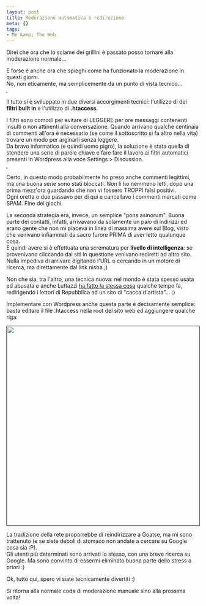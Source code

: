 ```yaml
--- 
layout: post
title: Moderazione automatica e redirezione
meta: {}
tags: 
- Me &amp; The Web
---
```

Direi che ora che lo sciame dei grillini è passato posso tornare alla moderazione normale...  
  
E forse è anche ora che spieghi come ha funzionato la moderazione in questi giorni.  
No, non eticamente, ma semplicemente da un punto di vista tecnico...
  
<img src="http://www.lastknight.com/download/2008/08/moderazione.jpg" alt="" title="moderazione" class="aligncenter size-full wp-image-914" border=1 /> 
  
Il tutto si è sviluppato in due diversi accorgimenti tecnici: l'utilizzo di dei **filtri built in** e l'utilizzo di **.htaccess**.  
  
I filtri sono comodi per evitare di LEGGERE per ore messaggi contenenti insulti o non attinenti alla conversazione. Quando arrivano qualche centinaia di commenti all'ora è necessario (se come il sottoscritto si fa altro nella vita) trovare un modo per arginarli senza leggere.  
Da bravo informatico (e quindi uomo pigro), la soluzione è stata quella di stendere una serie di parole chiave e fare fare il lavoro ai filtri automatici presenti in Wordpress alla voce Settings > Discussion.  
  
<img src="http://www.lastknight.com/download/2008/08/moderazione2.jpg" alt="" title="moderazione" class="aligncenter size-full wp-image-914" border=1 /> 
  
Certo, in questo modo probabilmente ho preso anche commenti legittimi, ma una buona serie sono stati bloccati. Non li ho nemmeno letti, dopo una prima mezz'ora guardando che non vi fossero TROPPI falsi positivi.  
Ogni oretta o due passavo per di qui e cancellavo i commenti marcati come SPAM. Fine dei giochi.  
  
La seconda strategia era, invece, un semplice "pons asinorum". Buona parte dei contatti, infatti, arrivavano da solamente un paio di indirizzi ed erano gente che non mi piaceva in linea di massima avere sul Blog, visto che venivano infiammati da sacro furore PRIMA di aver letto qualunque cosa.  
E quindi avere si è effettuata una scrematura per **livello di intelligenza**: se provenivano cliccando dai siti in questione venivano rediretti ad altro sito. Nulla impediva di arrivare digitando l'URL o cercando in un motore di ricerca, ma direttamente dal link nisba ;)  
  
Non che sia, tra l'altro, una tecnica nuova: nel mondo è stata spesso usata ed abusata e anche Luttazzi [ha fatto la stessa cosa][1] qualche tempo fa, redirigendo i lettori di Repubblica ad un sito di "cacca d'artista"... :)  
  
Implementare con Wordpress anche questa parte è decisamente semplice: basta editare il file .htaccess nella root del sito web ed aggiungere qualche riga:  
  
<img src="http://www.lastknight.com/download/2008/08/moderazione3.jpg" alt="" title="moderazione" class="aligncenter size-full wp-image-914" width=520 border=1  /> 
  
La tradizione della rete proporrebbe di reindirizzare a Goatse, ma mi sono trattenuto (e se siete deboli di stomaco non andate a cercare su Google cosa sia :P).  
Gli utenti più determinati sono arrivati lo stesso, con una breve ricerca su Google. Ma sono convinto di essermi eliminato buona parte dello stress a priori :)  
  
Ok, tutto qui, spero vi siate tecnicamente divertiti :)  
  
Si ritorna alla normale coda di moderazione manuale sino alla prossima volta!  
  
  


[1]: http://www.7yearwinter.com/2007/12/i-blog-smascherano-repubblica-e-libero-hanno-linkato-la-merda/ 

